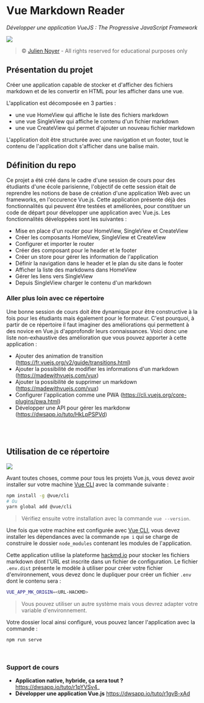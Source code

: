 # Vue Markdown Reader

*Développer une application VueJS : The Progressive JavaScript Framework*

![](https://i.imgur.com/apd0OYs.png)

> &copy; [Julien Noyer](https://www.linkedin.com/in/julien-n-21219b28/) - All rights reserved for educational purposes only

## Présentation du projet

Créer une application capable de stocker et d'afficher des fichiers markdown et de les convertir en HTML pour les afficher dans une vue.

L'application est décomposée en 3 parties :

- une vue HomeView qui affiche le liste des fichiers markdown
- une vue SingleView qui affiche le contenu d'un fichier markdown
- une vue CreateView qui permet d'ajouter un nouveau fichier markdown

L'application doit être structurée avec une navigation et un footer, tout le contenu de l'application doit s'afficher dans une balise main.

## Définition du repo

Ce projet a été créé dans le cadre d'une session de cours pour des étudiants d'une école parisienne, l'objectif de cette session était de reprendre les notions de base de création d'une application Web avec un frameworks, en l'occurence Vue.js. Cette application présente déjà des fonctionnalités qui peuvent être testées et améliorées, pour constituer un code de départ pour développer une application avec Vue.js. Les fonctionnalités développées sont les suivantes :

- Mise en place d'un router pour HomeView, SingleView et CreateView
- Créer les composants HomeView, SingleView et CreateView
- Configurer et importer le router
- Créer des composant pour le header et le footer
- Créer un store pour gérer les information de l'application
- Définir la navigation dans le header et le plan du site dans le footer
- Afficher la liste des markdowns dans HomeView
- Gérer les liens vers SingleView
- Depuis SingleView charger le contenu d'un markdown

### Aller plus loin avec ce répertoire

Une bonne session de cours doit être dynamique pour être constructive à la fois pour les étudiants mais également pour le formateur. C'est pourquoi, à partir de ce répertoire il faut imaginer des améliorations qui permettent à des novice en Vue.js d'approfondir leurs connaissances. Voici donc une liste non-exhaustive des amélioration que vous pouvez apporter à cette application : 

- Ajouter des animation de transition (https://fr.vuejs.org/v2/guide/transitions.html)
- Ajouter la possibilité de modifier les informations d'un markdown (https://madewithvuejs.com/vux)
- Ajouter la possibilité de supprimer un markdown (https://madewithvuejs.com/vux)
- Configurer l'application comme une PWA (https://cli.vuejs.org/core-plugins/pwa.html)
- Développer une API pour gérer les markdonw (https://dwsapp.io/tuto/HkLpPSPVd)

<br><br>

## Utilisation de ce répertoire

![](https://i.imgur.com/eAySYs0.png)

Avant toutes choses, comme pour tous les projets Vue.js, vous devez avoir installer sur votre machine [Vue CLI](https://cli.vuejs.org) avec la commande suivante : 

```bash
npm install -g @vue/cli
# Ou
yarn global add @vue/cli
```

> Vérifiez ensuite votre installation avec la commande `vue --version`.

Une fois que votre machine est configurée avec [Vue CLI](https://cli.vuejs.org), vous devez installer les dépendances avec la commande `npm i` qui se charge de construire le dossier `node_modules` contenant les modules de l'application.

Cette application utilise la plateforme [hackmd.io](https://hackmd.io) pour stocker les fichiers markdown dont l'URL est inscrite dans un fichier de configuration. Le fichier `.env.dist` présente le modèle à utiliser pour créer votre fichier d'environnement, vous devez donc le dupliquer pour créer un fichier `.env` dont le contenu sera : 

```bash
VUE_APP_MK_ORIGIN=<URL-HACKMD>
```

> Vous pouvez utiliser un autre système mais vous devrez adapter votre variable d'environnement.

Votre dossier local ainsi configuré, vous pouvez lancer l'application avec la commande :

```bash
npm run serve
```

<br>

### Support de cours 

- **Application native, hybride, ça sera tout ?** https://dwsapp.io/tuto/r1pYVSv4_
- **Développer une application Vue.js** https://dwsapp.io/tuto/r1gvB-xAd